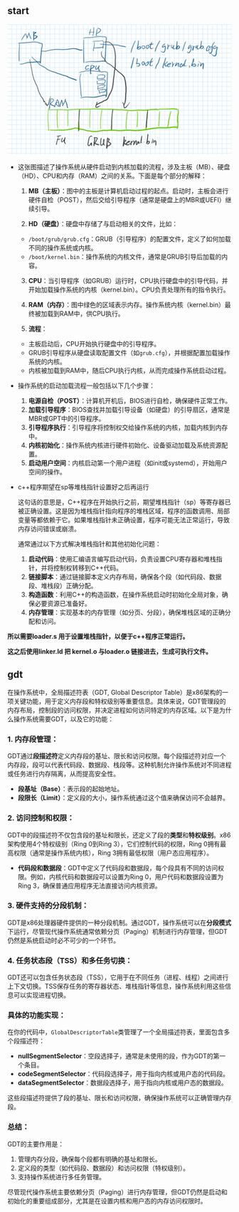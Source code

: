 ## start
![1727526749904](image/reLearningn/1727526749904.png)
- 这张图描述了操作系统从硬件启动到内核加载的流程，涉及主板（MB）、硬盘（HD）、CPU和内存（RAM）之间的关系。下面是每个部分的解释：

    1. **MB（主板）**：图中的主板是计算机启动过程的起点。启动时，主板会进行硬件自检（POST），然后交给引导程序（通常是硬盘上的MBR或UEFI）继续引导。

    2. **HD（硬盘）**：硬盘中存储了与启动相关的文件，比如：
    - `/boot/grub/grub.cfg`：GRUB（引导程序）的配置文件，定义了如何加载不同的操作系统或内核。
    - `/boot/kernel.bin`：操作系统的内核文件，通常是GRUB引导后加载的内容。

    3. **CPU**：当引导程序（如GRUB）运行时，CPU执行硬盘中的引导代码，并开始加载操作系统的内核（kernel.bin）。CPU负责处理所有的指令执行。

    4. **RAM（内存）**：图中绿色的区域表示内存。操作系统内核（kernel.bin）最终被加载到RAM中，供CPU执行。

    5. **流程**：
    - 主板启动后，CPU开始执行硬盘中的引导程序。
    - GRUB引导程序从硬盘读取配置文件（如`grub.cfg`），并根据配置加载操作系统的内核。
    - 内核被加载到RAM中，随后CPU执行内核，从而完成操作系统启动过程。


- 操作系统的启动加载流程一般包括以下几个步骤：

    1. **电源自检（POST）**：计算机开机后，BIOS进行自检，确保硬件正常工作。
    2. **加载引导程序**：BIOS查找并加载引导设备（如硬盘）的引导扇区，通常是MBR或GPT中的引导程序。
    3. **引导程序执行**：引导程序将控制权交给操作系统的内核，加载内核到内存中。
    4. **内核初始化**：操作系统内核进行硬件初始化、设备驱动加载及系统资源配置。
    5. **启动用户空间**：内核启动第一个用户进程（如init或systemd），开始用户空间的操作。


- c++程序期望在sp等堆栈指针设置好之后再运行

    这句话的意思是，C++程序在开始执行之前，期望堆栈指针（sp）等寄存器已被正确设置。这是因为堆栈指针指向程序的堆栈区域，程序的函数调用、局部变量等都依赖于它。如果堆栈指针未正确设置，程序可能无法正常运行，导致内存访问错误或崩溃。    

    通常通过以下方式解决堆栈指针和其他初始化问题：

    1. **启动代码**：使用汇编语言编写启动代码，负责设置CPU寄存器和堆栈指针，并将控制权转移到C++代码。
    2. **链接脚本**：通过链接脚本定义内存布局，确保各个段（如代码段、数据段、堆栈段）正确分配。
    3. **构造函数**：利用C++的构造函数，在操作系统启动时初始化全局对象，确保必要资源已准备好。
    4. **内存管理**：实现基本的内存管理（如分页、分段），确保堆栈区域的正确分配和访问。


**所以需要loader.s 用于设置堆栈指针，以便于c++程序正常运行。**

**这之后使用linker.ld 把 kernel.o 与loader.o 链接进去，生成可执行文件。**

## gdt
在操作系统中，全局描述符表（GDT, Global Descriptor Table）是x86架构的一项关键功能，用于定义内存段和特权级别等重要信息。具体来说，GDT管理段的内存布局，控制段的访问权限，并决定进程如何访问特定的内存区域。以下是为什么操作系统需要GDT，以及它的功能：

### 1. **内存段管理**：
   GDT通过**段描述符**定义内存段的基址、限长和访问权限。每个段描述符对应一个内存段，段可以代表代码段、数据段、栈段等。这种机制允许操作系统对不同进程或任务进行内存隔离，从而提高安全性。
   
   - **段基址（Base）**：表示段的起始地址。
   - **段限长（Limit）**：定义段的大小，操作系统通过这个值来确保访问不会越界。

### 2. **访问控制和权限**：
   GDT中的段描述符不仅包含段的基址和限长，还定义了段的**类型**和**特权级别**。x86架构使用4个特权级别（Ring 0到Ring 3），它们控制代码的权限，Ring 0拥有最高权限（通常是操作系统内核），Ring 3拥有最低权限（用户态应用程序）。
   
   - **代码段和数据段**：GDT中定义了代码段和数据段，每个段具有不同的访问权限。例如，内核代码和数据段可以设置为Ring 0，用户代码和数据段设置为Ring 3，确保普通应用程序无法直接访问内核资源。

### 3. **硬件支持的分段机制**：
   GDT是x86处理器硬件提供的一种分段机制。通过GDT，操作系统可以在**分段模式**下运行，尽管现代操作系统通常依赖分页（Paging）机制进行内存管理，但GDT仍然是系统启动时必不可少的一个环节。

### 4. **任务状态段（TSS）和多任务切换**：
   GDT还可以包含任务状态段（TSS），它用于在不同任务（进程、线程）之间进行上下文切换。TSS保存任务的寄存器状态、堆栈指针等信息，操作系统利用这些信息可以实现进程切换。

### 具体的功能实现：
在你的代码中，`GlobalDescriptorTable`类管理了一个全局描述符表，里面包含多个段描述符：

- **nullSegmentSelector**：空段选择子，通常是未使用的段，作为GDT的第一个条目。
- **codeSegmentSelector**：代码段选择子，用于指向内核或用户态的代码段。
- **dataSegmentSelector**：数据段选择子，用于指向内核或用户态的数据段。

这些段描述符提供了段的基址、限长和访问权限，确保操作系统可以正确管理内存段。

### 总结：
GDT的主要作用是：
1. 管理内存分段，确保每个段都有明确的基址和限长。
2. 定义段的类型（如代码段、数据段）和访问权限（特权级别）。
3. 支持操作系统进行多任务管理。
   
尽管现代操作系统主要依赖分页（Paging）进行内存管理，但GDT仍然是启动和初始化的重要组成部分，尤其是在设置内核和用户态的内存访问权限时。
